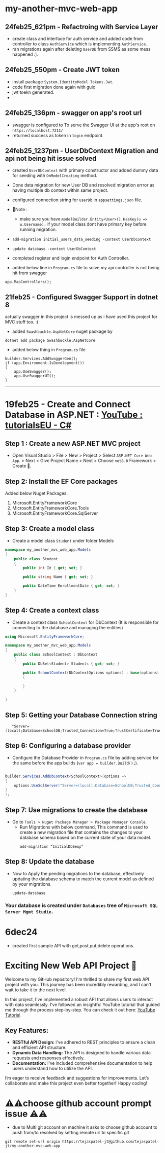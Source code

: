 # my-another-mvc-web-app

## 24feb25_621pm - Refactroing with Service Layer
- create class and interface for auth service and added code from controller to class `AuthService` which is implementing `AuthService`.
- ran migrations again after deleting `UserDb` from SSMS as some mess happened :).


## 24feb25_550pm - Create JWT token
- install package `System.IdentityModel.Tokens.Jwt`.
- code first migration done again with guid
- jwt toekn generated.
- 
## 24feb25_136pm - swagger on app's root url
- swagger is configured to To serve the Swagger UI at the app's root on `https://localhost:7211/`
- returned success as token in `login` endpoint.

## 24feb25_1237pm - UserDbContext Migration and api not being hit issue solved
- created `UserDbContext` with primary constructor and added dummy data for seeding with `OnModelCreating` method.
- Done data migration for new User DB and resolved migration errror as having multiple db context within same project.
- configured connection string for `UserDb` in `appsettings.json` file.
- 📌Note :
    - make sure you have `modelBuilder.Entity<User>().HasKey(u => u.Username);` if your model class dont have primary key before running migration.

- `add-migration initial_users_data_seeding -context UserDbContext`
- `update database -context UserDbContext`
- completed register and login endpoint for Auth Controller.
- added below line in `Program.cs` file to solve my api controller is not being hit from swagger
```
app.MapControllers();
```

## 21feb25 - Configured Swagger Support in dotnet 8
actually swagger in this project is messed up as i have used this project for MVC stuff too. :(
- added `Swashbuckle.AspNetCore` nuget package by
```
dotnet add package Swashbuckle.AspNetCore
```
- added below thing in `Program.cs` file
```
builder.Services.AddSwaggerGen();
if (app.Environment.IsDevelopment())
{
    app.UseSwagger();
    app.UseSwaggerUI();
}
```
--------------

# 19feb25 - Create and Connect Database in ASP.NET : [YouTube : tutorialsEU - C#](https://youtu.be/ZX12X-ALwGA?si=vb9DmVcJg6-6t21G)

## Step 1 : Create a new ASP.NET MVC project
- Open Visual Studio > File > New > Project > Select `ASP.NET Core Web App`. > Next > Give Project Name > Next > Choose `net8.0` Framework > Create 🚀.

## Step 2: Install the EF Core packages
Added below Nuget Packages.
1. Microsoft.EntityFrameworkCore
2. Microsoft.EntityFrameworkCore.Tools
3. Microsoft.EntityFrameworkCore.SqlServer

## Step 3: Create a model class 
- Create a model class `Student` under folder Models
```csharp
namespace my_another_mvc_web_app.Models
{
    public class Student
    {
        public int Id { get; set; }

        public string Name { get; set; }

        public DateTime EnrollmentDate { get; set; }
    }
}

```
## Step 4: Create a context class
- Create a context class `SchoolContext` for DbContext (It is responsible for connecting to the database and managing the entities)

```csharp
using Microsoft.EntityFrameworkCore;

namespace my_another_mvc_web_app.Models
{
    public class SchoolContext : DbContext
    {
        public DbSet<Student> Students { get; set; }

        public SchoolContext(DbContextOptions options) : base(options)
        {

        }
    }

}
```

## Step 5: Getting your Database Connection string
```
   "Server=(local);Database=SchoolDB;Trusted_Connection=True;TrustCertificate=True;"
```

## Step 6: Configuring a database provider
- Configure the Database Provider in `Program.cs` file by adding service for the same before the app builds (`var app = builder.Build();`).
```csharp

builder.Services.AddDbContext<SchoolContext>(options => 
{
    options.UseSqlServer("Server=(local);Database=SchoolDB;Trusted_Connection=True;TrustServerCertificate=True");
}
);


```
## Step 7: Use migrations to create the database
- Go to `Tools > Nuget Package Manager > Package Manager Console`.
    - Run Migrations with below command, This command is used to create a new migration file that contains the changes to your database schema based on the current state of your data model.
        ```
        add-migration “InitialDbSeup”
        ```
## Step 8: Update the database
- Now to Apply the pending migrations to the database, effectively updating the database schema to match the current model as defined by your migrations.
    ```
    update-database
    ```

### Your database is created under `Databases` tree of `Microsoft SQL Server Mgmt Studio`.

# 6dec24
- created first sample API with get,post,put,delete operations.

# Exciting New Web API Project 🚀

Welcome to my GitHub repository! I'm thrilled to share my first web API project with you. This journey has been incredibly rewarding, and I can't wait to take it to the next level.

In this project, I've implemented a robust API that allows users to interact with data seamlessly. I've followed an insightful YouTube tutorial that guided me through the process step-by-step. You can check it out here: [YouTube Tutorial](https://www.youtube.com/watch?v=BfuOUso-W_M).

## Key Features:
- **RESTful API Design:** I've adhered to REST principles to ensure a clean and efficient API structure.
- **Dynamic Data Handling:** The API is designed to handle various data requests and responses effectively.
- **Documentation:** I've included comprehensive documentation to help users understand how to utilize the API.

I’m eager to receive feedback and suggestions for improvements. Let’s collaborate and make this project even better together! Happy coding!

# ⚠️⚠️choose github account prompt issue ⚠️⚠️
- due to Multi git account on machine it asks to choose github account to push from/to resolved by setting remote url to specific git
```
git remote set-url origin https://tejaspatel-jt@github.com/tejaspatel-jt/my-another-mvc-web-app
```